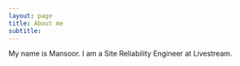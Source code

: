 ```yaml
---
layout: page
title: About me
subtitle:  
---
```


My name is Mansoor. I am a Site Reliability Engineer at Livestream. 
